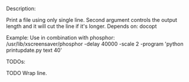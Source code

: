 Description:

Print a file using only single line. 
Second argument controls the output length and it will cut the line if it's longer.
Depends on: docopt


Example:
 Use in combination with phosphor:
 /usr/lib/xscreensaver/phosphor -delay 40000 -scale 2 -program 'python printupdate.py text 40'


TODOs:

TODO Wrap line.